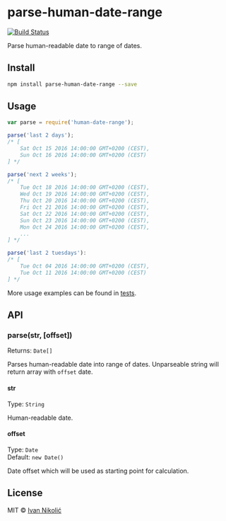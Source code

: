 # parse-human-date-range

[![Build Status][ci-img]][ci]

Parse human-readable date to range of dates.

## Install

```sh
npm install parse-human-date-range --save
```

## Usage

```js
var parse = require('human-date-range');

parse('last 2 days');
/* [
	Sat Oct 15 2016 14:00:00 GMT+0200 (CEST),
	Sun Oct 16 2016 14:00:00 GMT+0200 (CEST)
] */

parse('next 2 weeks');
/* [
	Tue Oct 18 2016 14:00:00 GMT+0200 (CEST),
	Wed Oct 19 2016 14:00:00 GMT+0200 (CEST),
	Thu Oct 20 2016 14:00:00 GMT+0200 (CEST),
	Fri Oct 21 2016 14:00:00 GMT+0200 (CEST),
	Sat Oct 22 2016 14:00:00 GMT+0200 (CEST),
	Sun Oct 23 2016 14:00:00 GMT+0200 (CEST),
	Mon Oct 24 2016 14:00:00 GMT+0200 (CEST),
	...
] */

parse('last 2 tuesdays'):
/* [
	Tue Oct 04 2016 14:00:00 GMT+0200 (CEST),
	Tue Oct 11 2016 14:00:00 GMT+0200 (CEST)
] */

```

More usage examples can be found in [tests](test/index.js).

## API

### parse(str, [offset])

Returns: `Date[]`

Parses human-readable date into range of dates. Unparseable string will return array with `offset` date.

#### str

Type: `String`

Human-readable date.

#### offset

Type: `Date`  
Default: `new Date()`

Date offset which will be used as starting point for calculation.

## License

MIT © [Ivan Nikolić](http://ivannikolic.com)

[ci]: https://travis-ci.org/niksy/parse-human-date-range
[ci-img]: https://img.shields.io/travis/niksy/parse-human-date-range.svg
